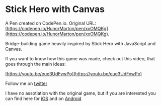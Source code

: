 # Stick Hero with Canvas

A Pen created on CodePen.io. Original URL: [https://codepen.io/HunorMarton/pen/xxOMQKg](https://codepen.io/HunorMarton/pen/xxOMQKg).

Bridge-building game heavily inspired by Stick Hero with JavaScript and Canvas.

If you want to know how this game was made, check out this video, that goes through the main ideas: 

[https://youtu.be/eue3UdFvwPo](https://youtu.be/eue3UdFvwPo)

Follow me on [twitter](https://twitter.com/HunorBorbely)

I have no assotiation with the original game, but if you are interested you can find here for [iOS](https://apps.apple.com/us/app/stick-hero/id918338898)
and on [Android](https://play.google.com/store/apps/details?id=com.ketchapp.stickhero&hl=en&gl=US)
